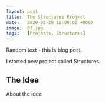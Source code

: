 ```yaml
---
layout: post
title:  The Structures Project
date:   2020-02-28 12:00:00 +0000
image:  03.jpg
tags:   [Projects, Structures]
---
```

Random text - this is blog post.

I started new project called Structures.

## The Idea
About the idea
